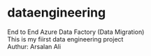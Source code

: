 # dataengineering

End to End Azure Data Factory (Data Migration)
<br>
This is my fiirst data engineering project
<br>
Authur: Arsalan Ali
